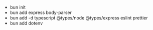 - bun init
- bun add express body-parser
- bun add -d typescript @types/node @types/express eslint prettier
- bun add dotenv
